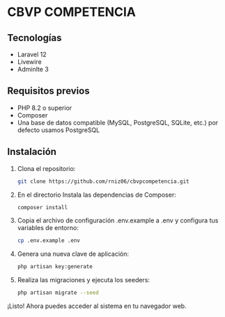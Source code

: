 # CBVP COMPETENCIA

## Tecnologías
- Laravel 12
- Livewire
- Adminlte 3

## Requisitos previos

- PHP 8.2 o superior
- Composer
- Una base de datos compatible (MySQL, PostgreSQL, SQLite, etc.) por defecto usamos PostgreSQL

## Instalación

1. Clona el repositorio:

    ```bash
    git clone https://github.com/rniz06/cbvpcompetencia.git
    ```

2. En el directorio Instala las dependencias de Composer:
    ```bash
    composer install
    ```

3. Copia el archivo de configuración .env.example a .env y configura tus variables de entorno:
    ```bash
    cp .env.example .env
    ```

4. Genera una nueva clave de aplicación:
    ```bash
    php artisan key:generate
    ```

5. Realiza las migraciones y ejecuta los seeders:
    ```bash
    php artisan migrate --seed
    ```

¡Listo! Ahora puedes acceder al sistema en tu navegador web.